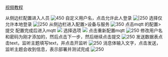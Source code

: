 [视频教程](https://www.bilibili.com/video/BV1pf421Z7WS/?vd_source=81223299ca5d449a34daaab3e1102d1d)

从侧边栏配置进入人员
![450](https://qhdtc.oss-cn-chengdu.aliyuncs.com/obsidian/202404010818127.png)
自定义用户名，点击允许此人登录
![|250](https://qhdtc.oss-cn-chengdu.aliyuncs.com/obsidian/202404010819948.png)
选择仅允许本地登录
![|250](https://qhdtc.oss-cn-chengdu.aliyuncs.com/obsidian/202404010819014.png)
从侧边栏进入配置>设备与服务
![350](https://qhdtc.oss-cn-chengdu.aliyuncs.com/obsidian/202404010821260.png)
点击mqtt 的配置>提交
配置完成后进入mqtt
![](https://qhdtc.oss-cn-chengdu.aliyuncs.com/obsidian/202404010822965.png)
选择选项
![](https://qhdtc.oss-cn-chengdu.aliyuncs.com/obsidian/202404010823698.png)
点击重新配置mqtt
![250](https://qhdtc.oss-cn-chengdu.aliyuncs.com/obsidian/202404010824130.png)
修改用户名和密码为刚才添加的，然后点击下一步，然后继续点击提交
![250](https://qhdtc.oss-cn-chengdu.aliyuncs.com/obsidian/202404010824554.png)
发送数据表点击text，监听主题填写text，并点击开监听
![250](https://qhdtc.oss-cn-chengdu.aliyuncs.com/obsidian/202404010826419.png)
消息体输入文字，点击发送，监听主题会收到信息，表示部署并测试完成
![250](https://qhdtc.oss-cn-chengdu.aliyuncs.com/obsidian/202404010827673.png)
